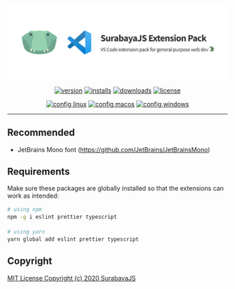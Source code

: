 ![header](./header.png)

<div align="center">

[![version](https://flat.badgen.net/vs-marketplace/v/surabayajs.surabayajs-extension-pack)][self]
[![installs](https://flat.badgen.net/vs-marketplace/i/surabayajs.surabayajs-extension-pack)][self]
[![downloads](https://flat.badgen.net/vs-marketplace/d/surabayajs.surabayajs-extension-pack)][self]
[![license](https://flat.badgen.net/github/license/surabayajs/surabayajs-extension-pack)][license]

[![config linux](https://flat.badgen.net/badge/linux/settings.json/black)](./settings.json)
[![config macos](https://flat.badgen.net/badge/macos/settings.json/black)](./settings.json)
[![config windows](https://flat.badgen.net/badge/windows/settings.json/black)](./settings.json)

</div>

---

## Recommended

- JetBrains Mono font (<https://github.com/JetBrains/JetBrainsMono>)

## Requirements

Make sure these packages are globally installed so that the extensions can work as intended:

```bash
# using npm
npm -g i eslint prettier typescript

# using yarn
yarn global add eslint prettier typescript
```

## Copyright

[MIT License Copyright (c) 2020 SurabayaJS](./LICENSE)

[self]: https://marketplace.visualstudio.com/items?itemName=surabayajs.surabayajs-extension-pack
[license]: https://marketplace.visualstudio.com/items/surabayajs.surabayajs-extension-pack

